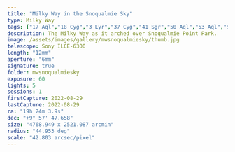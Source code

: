 ```yaml
---
title: "Milky Way in the Snoqualmie Sky"
type: Milky Way
tags: ["17 Aql","18 Cyg","3 Lyr","37 Cyg","41 Sgr","50 Aql","53 Aql","53 Cyg","6 Cyg A","64 Cyg","Al Baldah (π Sgr)","Al Janah (ε Cyg)","Deneb al Okab Australis","Deneb el Okab (ζ Aql)","Eagle Nebula","Fawaris II (δ Cyg)","Fidis","Gienah Cygni","IC4701","M16","NGC6611","NGC6960","NGC6992","Part of the constellation Cygnus (Cyg)","Part of the constellation Sagittarius (Sgr)","Part of the constellation Serpens (Ser)","Reda (γ Aql)","The constellation Aquila (Aql)","The constellation Delphinus (Del)","The constellation Lyra (Lyr)","The constellation Sagitta (Sge)","The constellation Scutum (Sct)","The constellation Vulpecula (Vul)","The star Albaldah","The star Albireo (β1 Cyg)","The star Aljanah","The star Altair (α Aql)","The star Fawaris","The star Fawaris III (ζ Cyg)","The star Okab","The star Sadr (γ Cyg)","The star Tarazed","The star Vega","Veil Nebula","Wega (α Lyr)"]
description: The Milky Way as it arched over Snoqualmie Point Park.
image: /assets/images/gallery/mwsnoqualmiesky/thumb.jpg
telescope: Sony ILCE-6300
length: "12mm"
aperture: "6mm"
signature: true
folder: mwsnoqualmiesky
exposure: 60
lights: 5
sessions: 1 
firstCapture: 2022-08-29 
lastCapture: 2022-08-29
ra: "19h 24m 3.9s"
dec: "+9° 57' 47.658"
size: "4768.949 x 2521.087 arcmin"
radius: "44.953 deg"
scale: "42.803 arcsec/pixel"
---
```

